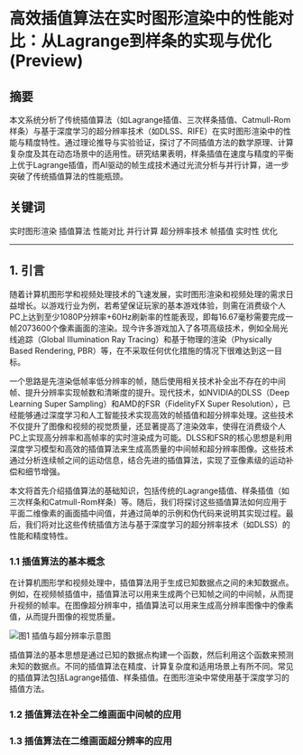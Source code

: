 # 高效插值算法在实时图形渲染中的性能对比：从Lagrange到样条的实现与优化(Preview)

## 摘要

本文系统分析了传统插值算法（如Lagrange插值、三次样条插值、Catmull-Rom样条）与基于深度学习的超分辨率技术（如DLSS、RIFE）在实时图形渲染中的性能与精度特性。通过理论推导与实验验证，探讨了不同插值方法的数学原理、计算复杂度及其在动态场景中的适用性。研究结果表明，样条插值在速度与精度的平衡上优于Lagrange插值，而AI驱动的帧生成技术通过光流分析与并行计算，进一步突破了传统插值算法的性能瓶颈。

## 关键词

实时图形渲染 插值算法 性能对比 并行计算 超分辨率技术 帧插值 实时性 优化

---

## 1. 引言

随着计算机图形学和视频处理技术的飞速发展，实时图形渲染和视频处理的需求日益增长。以游戏行业为例，若希望保证玩家的基本游戏体验，则需在消费级个人PC上达到至少1080P分辨率+60Hz刷新率的性能表现，即每16.67毫秒需要完成一帧2073600个像素画面的渲染。现今许多游戏加入了各项高级技术，例如全局光线追踪（Global Illumination Ray Tracing）和基于物理的渲染（Physically Based Rendering, PBR）等，在不采取任何优化措施的情况下很难达到这一目标。

一个思路是先渲染低帧率低分辨率的帧，随后使用相关技术补全出不存在的中间帧、提升分辨率实现帧数和清晰度的提升。现代技术，如NVIDIA的DLSS（Deep Learning Super Sampling）和AMD的FSR（FidelityFX Super Resolution），已经能够通过深度学习和人工智能技术实现高效的帧插值和超分辨率处理。这些技术不仅提升了图像和视频的视觉质量，还显著提高了渲染效率，使得在消费级个人PC上实现高分辨率和高帧率的实时渲染成为可能。DLSS和FSR的核心思想是利用深度学习模型和高效的插值算法来生成高质量的中间帧和超分辨率图像。这些技术通过分析连续帧之间的运动信息，结合先进的插值算法，实现了亚像素级的运动补偿和细节增强。

本文将首先介绍插值算法的基础知识，包括传统的Lagrange插值、样条插值（如三次样条和Catmull-Rom样条）等。随后，我们将探讨这些插值算法如何应用于平面二维像素的画面插中间值，并通过简单的示例和伪代码来说明其实现过程。最后，我们将对比这些传统插值方法与基于深度学习的超分辨率技术（如DLSS）的性能和精度特性。

### 1.1 插值算法的基本概念

在计算机图形学和视频处理中，插值算法用于生成已知数据点之间的未知数据点。例如，在视频帧插值中，插值算法可以用来生成两个已知帧之间的中间帧，从而提升视频的帧率。在图像超分辨率中，插值算法可以用来生成高分辨率图像中的像素值，从而提升图像的视觉质量。

![图1 插值与超分辨率示意图](C:\Users\ricky\source\NA_class_thesis\res\img\Picture1.png)

插值算法的基本思想是通过已知的数据点构建一个函数，然后利用这个函数来预测未知的数据点。不同的插值算法在精度、计算复杂度和适用场景上有所不同。常见的插值算法包括Lagrange插值、样条插值。在图形渲染中常使用基于深度学习的插值方法。



### 1.2 插值算法在补全二维画面中间帧的应用

### 1.3 插值算法在二维画面超分辨率的应用